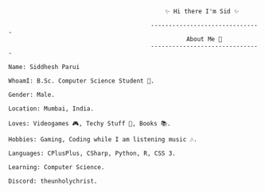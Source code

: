 
                                                ✨ Hi there I'm Sid ✨

                                            -------------------------------
                                                      About Me 💫
                                            -------------------------------

    Name: Siddhesh Parui

    WhoamI: B.Sc. Computer Science Student 🏫.

    Gender: Male.

    Location: Mumbai, India.

    Loves: Videogames 🎮, Techy Stuff 🤖, Books 📚.

    Hobbies: Gaming, Coding while I am listening music 🎶.

    Languages: CPlusPlus, CSharp, Python, R, CSS 3.

    Learning: Computer Science.

    Discord: theunholychrist.
